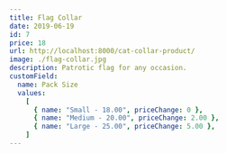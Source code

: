 ```yaml
---
title: Flag Collar
date: 2019-06-19
id: 7
price: 18
url: http://localhost:8000/cat-collar-product/
image: ./flag-collar.jpg
description: Patrotic flag for any occasion.
customField:
  name: Pack Size
  values:
    [
      { name: "Small - 18.00", priceChange: 0 },
      { name: "Medium - 20.00", priceChange: 2.00 },
      { name: "Large - 25.00", priceChange: 5.00 },
    ]
---
```

